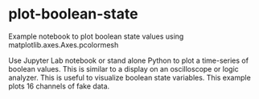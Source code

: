 # plot-boolean-state
Example notebook to plot boolean state values using matplotlib.axes.Axes.pcolormesh

Use Jupyter Lab notebook or stand alone Python to plot a time-series of boolean values. This is similar to a display on an oscilloscope or logic analyzer. This is useful to visualize boolean state variables.  This example plots 16 channels of fake data.
